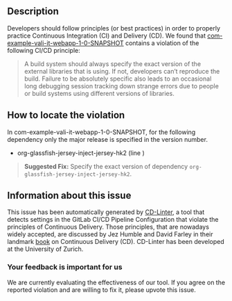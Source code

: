 
## Description
Developers should follow principles (or best practices) in order to properly practice Continuous Integration (CI) and Delivery (CD).
We found that [com-example-vali-it-webapp-1-0-SNAPSHOT](https://gitlab.com/vali-it-201804/webdemos/blob/master/.gitlab-ci.yml) contains a violation of the following CI/CD principle:

> A build system should always specify the exact version of the external libraries that is using.
If not, developers can’t reproduce the build. Failure to be absolutely specific also leads to an occasional long debugging session tracking down strange errors due to people or build systems using different versions of libraries.

## How to locate the violation

In com-example-vali-it-webapp-1-0-SNAPSHOT, for the following dependency only the major release is specified in the version number.

* org-glassfish-jersey-inject-jersey-hk2 (line )

> **Suggested Fix:** Specify the exact version of dependency `org-glassfish-jersey-inject-jersey-hk2`.

## Information about this issue

This issue has been automatically generated by [CD-Linter](https://gitlab.com/Jancso/configuration-analytics), a tool that detects settings in the GitLab CI/CD Pipeline Configuration that violate the principles of Continuous Delivery. Those principles, that are nowadays widely accepted, are discussed by Jez Humble and David Farley in their landmark [book](https://www.oreilly.com/library/view/continuous-delivery-reliable/9780321670250/) on Continuous Delivery (CD). CD-Linter has been developed at the University of Zurich.

### Your feedback is important for us
We are currently evaluating the effectiveness of our tool. If you agree on the reported violation and are willing to fix it, please upvote this issue.